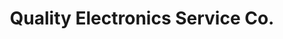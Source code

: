 ---
title: "Quality Electronics Service Co."
url: /murray/quality-electronics-service-co/
shop: computer
---